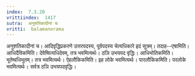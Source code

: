 ```yaml
---
index:  7.3.20
vrittiindex:  1417
sutra:  अनुशतिकादीनां च
vritti:  balamanorama 
---
```


अनुशतिकादीनां च। आदिवृद्धिप्रकरणे उत्तरपदस्य, पूर्वपदस्य चेत्यधिकारे इदं सूत्रम्। तदाह--एषामिति। आधिदैविकमिति। देवेष्वित्यधिदेवम्, तत्र भवमित्यर्थः। ठञि उभयपद वृद्धिः। आधिभोतिकमिति। भूतेष्वधिभूतम्। तत्र भवमित्यर्थः। ऐहलौकिकमिति। इह लोके भवमित्यर्थः। पारलौकिकमिति। परलोके भवमित्यर्थः। सर्वत्र ठञि उभयपदवृद्धिः। 


